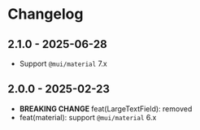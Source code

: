 # Changelog

## 2.1.0 - 2025-06-28

- Support `@mui/material` 7.x

## 2.0.0 - 2025-02-23

- **BREAKING CHANGE** feat(LargeTextField): removed
- feat(material): support `@mui/material` 6.x
